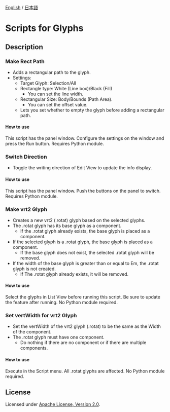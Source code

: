 [English](https://github.com/monokano/Glyphs-Scripts) / [日本語](README-JP.md)

# Scripts for Glyphs

## Description

### Make Rect Path
  * Adds a rectangular path to the glyph.
  * Settings:
      * Target Glyph: Selection/All
      * Rectangle type: White (Line box)/Black (Fill)
         * You can set the line width.
      * Rectangular Size: Body/Bounds (Path Area).
         * You can set the offset value.
      * Lets you set whether to empty the glyph before adding a rectangular path.

#### How to use
This script has the panel window. Configure the settings on the window and press the Run button. Requires Python module.


### Switch Direction
  * Toggle the writing direction of Edit View to update the info display.

#### How to use
This script has the panel window. Push the buttons on the panel to switch. Requires Python module.

### Make vrt2 Glyph
  * Creates a new vrt2 (.rotat) glyph based on the selected glyphs.
  * The .rotat glyph has its base glyph as a component.
    * If the .rotat glyph already exists, the base glyph is placed as a component.
  * If the selected glyph is a .rotat glyph, the base glyph is placed as a component.
    * If the base glyph does not exist, the selected .rotat glyph will be removed.
  * If the width of the base glyph is greater than or equal to Em, the .rotat glyph is not created. 
    * If The .rotat glyph already exists, it will be removed.
#### How to use
Select the glyphs in List View before running this script. Be sure to update the feature after running. No Python module required.

### Set vertWidth for vrt2 Glyph
  * Set the vertWidth of the vrt2 glyph (.rotat) to be the same as the Width of the component.
  * The .rotat glyph must have one component.
      * Do nothing if there are no component or if there are multiple components.
      
#### How to use
Execute in the Script menu. All .rotat glyphs are affected. No Python module required.

## License

Licensed under [Apache License, Version 2.0](http://www.apache.org/licenses/LICENSE-2.0).